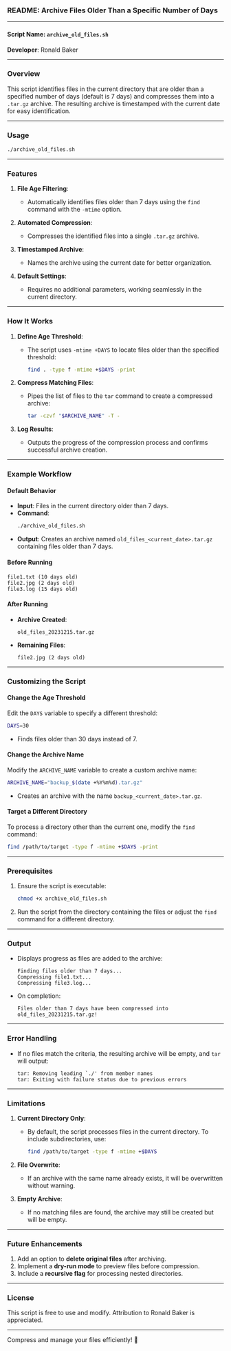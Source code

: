 ### **README: Archive Files Older Than a Specific Number of Days**

---

#### **Script Name**: `archive_old_files.sh`  
**Developer**: Ronald Baker  

---

### **Overview**
This script identifies files in the current directory that are older than a specified number of days (default is 7 days) and compresses them into a `.tar.gz` archive. The resulting archive is timestamped with the current date for easy identification.

---

### **Usage**
```bash
./archive_old_files.sh
```

---

### **Features**
1. **File Age Filtering**:
   - Automatically identifies files older than 7 days using the `find` command with the `-mtime` option.

2. **Automated Compression**:
   - Compresses the identified files into a single `.tar.gz` archive.

3. **Timestamped Archive**:
   - Names the archive using the current date for better organization.

4. **Default Settings**:
   - Requires no additional parameters, working seamlessly in the current directory.

---

### **How It Works**
1. **Define Age Threshold**:
   - The script uses `-mtime +DAYS` to locate files older than the specified threshold:
     ```bash
     find . -type f -mtime +$DAYS -print
     ```

2. **Compress Matching Files**:
   - Pipes the list of files to the `tar` command to create a compressed archive:
     ```bash
     tar -czvf "$ARCHIVE_NAME" -T -
     ```

3. **Log Results**:
   - Outputs the progress of the compression process and confirms successful archive creation.

---

### **Example Workflow**

#### **Default Behavior**
- **Input**: Files in the current directory older than 7 days.  
- **Command**:
  ```bash
  ./archive_old_files.sh
  ```
- **Output**: Creates an archive named `old_files_<current_date>.tar.gz` containing files older than 7 days.  

#### **Before Running**
```
file1.txt (10 days old)
file2.jpg (2 days old)
file3.log (15 days old)
```

#### **After Running**
- **Archive Created**:
  ```
  old_files_20231215.tar.gz
  ```
- **Remaining Files**:
  ```
  file2.jpg (2 days old)
  ```

---

### **Customizing the Script**

#### **Change the Age Threshold**
Edit the `DAYS` variable to specify a different threshold:
```bash
DAYS=30
```
- Finds files older than 30 days instead of 7.

#### **Change the Archive Name**
Modify the `ARCHIVE_NAME` variable to create a custom archive name:
```bash
ARCHIVE_NAME="backup_$(date +%Y%m%d).tar.gz"
```
- Creates an archive with the name `backup_<current_date>.tar.gz`.

#### **Target a Different Directory**
To process a directory other than the current one, modify the `find` command:
```bash
find /path/to/target -type f -mtime +$DAYS -print
```

---

### **Prerequisites**
1. Ensure the script is executable:
   ```bash
   chmod +x archive_old_files.sh
   ```
2. Run the script from the directory containing the files or adjust the `find` command for a different directory.

---

### **Output**
- Displays progress as files are added to the archive:
  ```
  Finding files older than 7 days...
  Compressing file1.txt...
  Compressing file3.log...
  ```
- On completion:
  ```
  Files older than 7 days have been compressed into old_files_20231215.tar.gz!
  ```

---

### **Error Handling**
- If no files match the criteria, the resulting archive will be empty, and `tar` will output:
  ```
  tar: Removing leading `./' from member names
  tar: Exiting with failure status due to previous errors
  ```

---

### **Limitations**
1. **Current Directory Only**:
   - By default, the script processes files in the current directory. To include subdirectories, use:
     ```bash
     find /path/to/target -type f -mtime +$DAYS
     ```

2. **File Overwrite**:
   - If an archive with the same name already exists, it will be overwritten without warning.

3. **Empty Archive**:
   - If no matching files are found, the archive may still be created but will be empty.

---

### **Future Enhancements**
1. Add an option to **delete original files** after archiving.
2. Implement a **dry-run mode** to preview files before compression.
3. Include a **recursive flag** for processing nested directories.

---

### **License**
This script is free to use and modify. Attribution to Ronald Baker is appreciated.

---

Compress and manage your files efficiently! 🚀